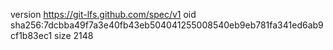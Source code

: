 version https://git-lfs.github.com/spec/v1
oid sha256:7dcbba49f7a3e40fb43eb504041255008540eb9eb781fa341ed6ab9cf1b83ec1
size 2148
